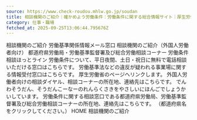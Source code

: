 ```yaml
---
source: https://www.check-roudou.mhlw.go.jp/soudan
title: 相談機関のご紹介｜確かめよう労働条件：労働条件に関する総合情報サイト｜厚生労働省
category: 仕事・職場
fetched_at: 2025-09-25T13:06:44.795676Z
---
```

相談機関のご紹介
労働基準関係情報メール窓口
相談機関のご紹介（外国人労働者向け）
都道府県労働局・労働基準監督署及び総合労働相談コーナー
労働条件相談ほっとライン
労働条件について、平日夜間、土日・祝日に無料で電話相談いただける窓口はこちらです。
労働基準法などの違反が疑われる事業場に関する情報受付窓口はこちらです。
厚生労働省のページへリンクします。
外国人労働者向けの相談ダイヤル、相談コーナーの所在地、連絡先はこちらです。
でんわそうだん、そうだんこーなーのれんらくさきをやさしいにほんごでしょうかいしています。
労働条件に関する相談窓口である都道府県労働局、労働基準監督署及び総合労働相談コーナーの所在地、連絡先はこちらです。 （都道府県名をクリックしてください。）
HOME
相談機関のご紹介
